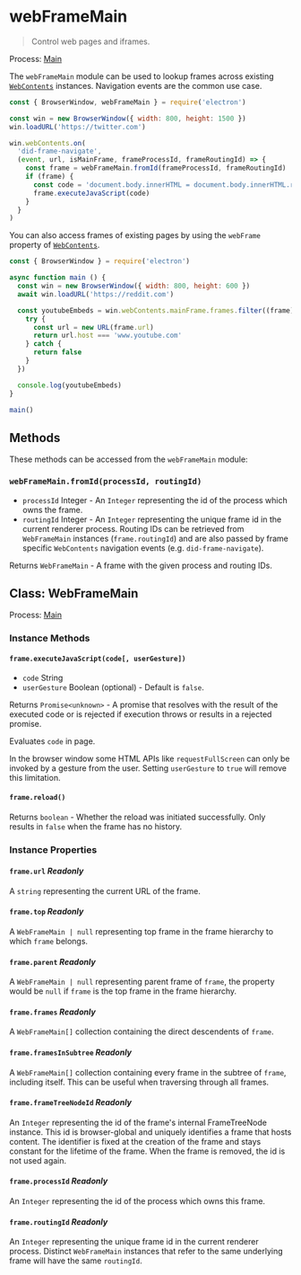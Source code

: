 # webFrameMain

> Control web pages and iframes.

Process: [Main](../glossary.md#main-process)

The `webFrameMain` module can be used to lookup frames across existing
[`WebContents`](web-contents.md) instances. Navigation events are the common
use case.

```javascript
const { BrowserWindow, webFrameMain } = require('electron')

const win = new BrowserWindow({ width: 800, height: 1500 })
win.loadURL('https://twitter.com')

win.webContents.on(
  'did-frame-navigate',
  (event, url, isMainFrame, frameProcessId, frameRoutingId) => {
    const frame = webFrameMain.fromId(frameProcessId, frameRoutingId)
    if (frame) {
      const code = 'document.body.innerHTML = document.body.innerHTML.replaceAll("heck", "h*ck")'
      frame.executeJavaScript(code)
    }
  }
)
```

You can also access frames of existing pages by using the `webFrame` property
of [`WebContents`](web-contents.md).

```javascript
const { BrowserWindow } = require('electron')

async function main () {
  const win = new BrowserWindow({ width: 800, height: 600 })
  await win.loadURL('https://reddit.com')

  const youtubeEmbeds = win.webContents.mainFrame.frames.filter((frame) => {
    try {
      const url = new URL(frame.url)
      return url.host === 'www.youtube.com'
    } catch {
      return false
    }
  })

  console.log(youtubeEmbeds)
}

main()
```

## Methods

These methods can be accessed from the `webFrameMain` module:

### `webFrameMain.fromId(processId, routingId)`

* `processId` Integer - An `Integer` representing the id of the process which owns the frame.
* `routingId` Integer - An `Integer` representing the unique frame id in the
  current renderer process. Routing IDs can be retrieved from `WebFrameMain`
  instances (`frame.routingId`) and are also passed by frame
  specific `WebContents` navigation events (e.g. `did-frame-navigate`).

Returns `WebFrameMain` - A frame with the given process and routing IDs.

## Class: WebFrameMain

Process: [Main](../glossary.md#main-process)

### Instance Methods

#### `frame.executeJavaScript(code[, userGesture])`

* `code` String
* `userGesture` Boolean (optional) - Default is `false`.

Returns `Promise<unknown>` - A promise that resolves with the result of the executed
code or is rejected if execution throws or results in a rejected promise.

Evaluates `code` in page.

In the browser window some HTML APIs like `requestFullScreen` can only be
invoked by a gesture from the user. Setting `userGesture` to `true` will remove
this limitation.

#### `frame.reload()`

Returns `boolean` - Whether the reload was initiated successfully. Only results in `false` when the frame has no history.

### Instance Properties

#### `frame.url` _Readonly_

A `string` representing the current URL of the frame.

#### `frame.top` _Readonly_

A `WebFrameMain | null` representing top frame in the frame hierarchy to which `frame`
belongs.

#### `frame.parent` _Readonly_

A `WebFrameMain | null` representing parent frame of `frame`, the property would be
`null` if `frame` is the top frame in the frame hierarchy.

#### `frame.frames` _Readonly_

A `WebFrameMain[]` collection containing the direct descendents of `frame`.

#### `frame.framesInSubtree` _Readonly_

A `WebFrameMain[]` collection containing every frame in the subtree of `frame`,
including itself. This can be useful when traversing through all frames.

#### `frame.frameTreeNodeId` _Readonly_

An `Integer` representing the id of the frame's internal FrameTreeNode
instance. This id is browser-global and uniquely identifies a frame that hosts
content. The identifier is fixed at the creation of the frame and stays
constant for the lifetime of the frame. When the frame is removed, the id is
not used again.

#### `frame.processId` _Readonly_

An `Integer` representing the id of the process which owns this frame.

#### `frame.routingId` _Readonly_

An `Integer` representing the unique frame id in the current renderer process.
Distinct `WebFrameMain` instances that refer to the same underlying frame will
have the same `routingId`.
